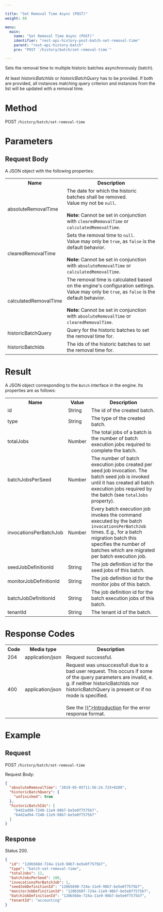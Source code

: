 ```yaml
---

title: "Set Removal Time Async (POST)"
weight: 60

menu:
  main:
    name: "Set Removal Time Async (POST)"
    identifier: "rest-api-history-post-batch-set-removal-time"
    parent: "rest-api-history-batch"
    pre: "POST `/history/batch/set-removal-time`"

---
```


Sets the removal time to multiple historic batches asynchronously (batch).<br><br>
At least _historicBatchIds_ or _historicBatchQuery_ has to be provided. If both are provided, 
all instances matching query criterion and instances from the list will be updated with a removal time.

# Method

POST `/history/batch/set-removal-time`


# Parameters

## Request Body

A JSON object with the following properties:

<table class="table table-striped">
  <tr>
    <th>Name</th>
    <th>Description</th>
  </tr>
  <tr>
    <td>absoluteRemovalTime</td>
    <td>
      The date for which the historic batches shall be removed. <br>Value my not be <code>null</code>.<br><br>
      <strong>Note:</strong> Cannot be set in conjunction with <code>clearedRemovalTime</code> or <code>calculatedRemovalTime</code>.
    </td>
  </tr>
  <tr>
    <td>clearedRemovalTime</td>
    <td>
      Sets the removal time to <code>null</code>. <br>Value may only be <code>true</code>, as <code>false</code> is the default behavior.<br><br>
      <strong>Note:</strong> Cannot be set in conjunction with <code>absoluteRemovalTime</code> or <code>calculatedRemovalTime</code>.
    </td>
  </tr>
  <tr>
    <td>calculatedRemovalTime</td>
    <td>
      The removal time is calculated based on the engine's configuration settings. <br>Value may only be <code>true</code>, as <code>false</code> is the default behavior.<br><br>
      <strong>Note:</strong> Cannot be set in conjunction with <code>absoluteRemovalTime</code> or <code>clearedRemovalTime</code>.
    </td>
  </tr>
  <tr>
    <td>historicBatchQuery</td>
    <td>Query for the historic batches to set the removal time for.</td>
  </tr>
  <tr>
    <td>historicBatchIds</td>
    <td>The ids of the historic batches to set the removal time for.</td>
  </tr>
</table>

# Result

A JSON object corresponding to the `Batch` interface in the engine. Its
properties are as follows:

<table class="table table-striped">
  <tr>
    <th>Name</th>
    <th>Value</th>
    <th>Description</th>
  </tr>
  <tr>
    <td>id</td>
    <td>String</td>
    <td>The id of the created batch.</td>
  </tr>
  <tr>
    <td>type</td>
    <td>String</td>
    <td>The type of the created batch.</td>
  </tr>
  <tr>
    <td>totalJobs</td>
    <td>Number</td>
    <td>
      The total jobs of a batch is the number of batch execution jobs required to
      complete the batch.
    </td>
  </tr>
  <tr>
    <td>batchJobsPerSeed</td>
    <td>Number</td>
    <td>
      The number of batch execution jobs created per seed job invocation.
      The batch seed job is invoked until it has created all batch execution jobs required by
      the batch (see <code>totalJobs</code> property).
    </td>
  </tr>
  <tr>
    <td>invocationsPerBatchJob</td>
    <td>Number</td>
    <td>
      Every batch execution job invokes the command executed by the batch
      <code>invocationsPerBatchJob</code> times. E.g., for a batch
      migration batch this specifies the number of batches which
      are migrated per batch execution job.
    </td>
  </tr>
  <tr>
    <td>seedJobDefinitionId</td>
    <td>String</td>
    <td>The job definition id for the seed jobs of this batch.</td>
  </tr>
  <tr>
    <td>monitorJobDefinitionId</td>
    <td>String</td>
    <td>The job definition id for the monitor jobs of this batch.</td>
  </tr>
  <tr>
    <td>batchJobDefinitionId</td>
    <td>String</td>
    <td>The job definition id for the batch execution jobs of this batch.</td>
  </tr>
  <tr>
    <td>tenantId</td>
    <td>String</td>
    <td>The tenant id of the batch.</td>
  </tr>
</table>

# Response Codes

<table class="table table-striped">
  <tr>
    <th>Code</th>
    <th>Media type</th>
    <th>Description</th>
  </tr>
  <tr>
    <td>204</td>
    <td>application/json</td>
    <td>Request successful.</td>
  </tr>
  <tr>
    <td>400</td>
    <td>application/json</td>
    <td>
      Request was unsuccessfull due to a bad user request. This occurs if some of the query parameters are invalid, e. g. if neither historicBatchIds nor historicBatchQuery is present or if no mode is specified. <br><br>
      See the <a href="{{< ref "/reference/rest/overview/_index.md#error-handling" >}}">Introduction</a> for the error response format.
    </td>
  </tr>
</table>


# Example

## Request

POST `/history/batch/set-removal-time`

Request Body:

```json
{
  "absoluteRemovalTime": "2019-05-05T11:56:24.725+0200",
  "historicBatchQuery": {
    "unfinished": true
  },
  "historicBatchIds": [ 
    "b4d2ad98-7240-11e9-98b7-be5e0f7575b7",
    "b4d2ad94-7240-11e9-98b7-be5e0f7575b7"
  ]
}
```

## Response

Status 200.

```json
{
  "id": "120b568d-724a-11e9-98b7-be5e0f7575b7",
  "type": "batch-set-removal-time",
  "totalJobs": 12,
  "batchJobsPerSeed": 100,
  "invocationsPerBatchJob": 1,
  "seedJobDefinitionId": "120b5690-724a-11e9-98b7-be5e0f7575b7",
  "monitorJobDefinitionId": "120b568f-724a-11e9-98b7-be5e0f7575b7",
  "batchJobDefinitionId": "120b568e-724a-11e9-98b7-be5e0f7575b7",
  "tenantId": "accounting"
}
```

